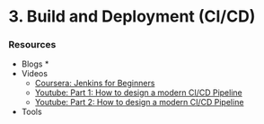 # 3. Build and Deployment (CI/CD)


### Resources
* Blogs
    * 
* Videos
    * [Coursera: Jenkins for Beginners](https://www.coursera.org/learn/jenkins-for-beginners?specialization=devops-mastery)
    * [Youtube: Part 1: How to design a modern CI/CD Pipeline](https://www.youtube.com/watch?v=KnSBNd3b0qI&list=PLnFWJCugpwfwQgjlSg_-csiJbpBIze2qa&index=1)
    * [Youtube: Part 2: How to design a modern CI/CD Pipeline](https://www.youtube.com/watch?v=pJ9f7w4AxtU&list=PLnFWJCugpwfwQgjlSg_-csiJbpBIze2qa&index=3)
* Tools
